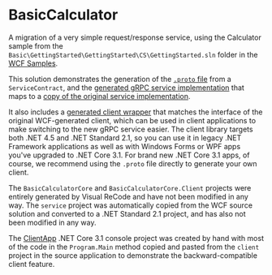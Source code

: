 # BasicCalculator

A migration of a very simple request/response service, using the Calculator sample
from the `Basic\GettingStarted\GettingStarted\CS\GettingStarted.sln` folder in the
[WCF Samples](https://docs.microsoft.com/dotnet/framework/wcf/samples/).

This solution demonstrates the generation of the
[`.proto` file](https://github.com/VisualReCode/Examples/blob/master/BasicCalculator/gRPC/src/BasicCalculatorCore/Protos/basic_calculator_core.proto)
from a `ServiceContract`, and the
[generated gRPC service implementation](https://github.com/VisualReCode/Examples/blob/master/BasicCalculator/gRPC/src/BasicCalculatorCore/Services/Calculator.cs)
 that maps to a
 [copy of the original service implementation](https://github.com/VisualReCode/Examples/blob/master/BasicCalculator/gRPC/src/service/CalculatorService.cs).

It also includes a
[generated client wrapper](https://github.com/VisualReCode/Examples/blob/master/BasicCalculator/gRPC/src/BasicCalculatorCore.Client/CalculatorClient.cs)
that matches the interface of the original WCF-generated
client, which can be used in client applications to make switching to the new gRPC service easier.
The client library targets both .NET 4.5 and .NET Standard 2.1, so you can use it in legacy .NET Framework
applications as well as with Windows Forms or WPF apps you've upgraded to .NET Core 3.1. For brand new
.NET Core 3.1 apps, of course, we recommend using the `.proto` file directly to generate your own client.

The `BasicCalculatorCore` and `BasicCalculatorCore.Client` projects were entirely generated by Visual ReCode
and have not been modified in any way. The `service` project was automatically copied from the WCF source solution and
converted to a .NET Standard 2.1 project, and has also not been modified in any way.

The [ClientApp](https://github.com/VisualReCode/Examples/blob/master/BasicCalculator/gRPC/src/ClientApp/Program.cs)
.NET Core 3.1 console project was created by hand with most of the code in the `Program.Main`
method copied and pasted from the `client` project in the source application to demonstrate the backward-compatible
client feature.
